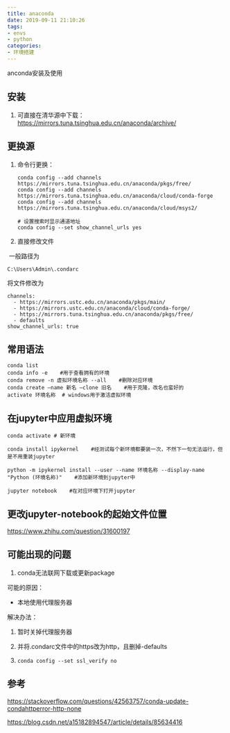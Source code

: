 ```yaml
---
title: anaconda
date: 2019-09-11 21:10:26
tags:
- envs
- python
categories:
- 环境搭建
---
```


anconda安装及使用
<!-- more -->
## 安装

1. 可直接在清华源中下载：https://mirrors.tuna.tsinghua.edu.cn/anaconda/archive/

## 更换源

1. 命令行更换：

   ```shell
   conda config --add channels https://mirrors.tuna.tsinghua.edu.cn/anaconda/pkgs/free/
   conda config --add channels https://mirrors.tuna.tsinghua.edu.cn/anaconda/cloud/conda-forge 
   conda config --add channels https://mirrors.tuna.tsinghua.edu.cn/anaconda/cloud/msys2/
   
   # 设置搜索时显示通道地址
   conda config --set show_channel_urls yes
   ```

2. 直接修改文件

​                 一般路径为

```
C:\Users\Admin\.condarc
```

将文件修改为

```shell
channels:
  - https://mirrors.ustc.edu.cn/anaconda/pkgs/main/
  - https://mirrors.ustc.edu.cn/anaconda/cloud/conda-forge/
  - https://mirrors.tuna.tsinghua.edu.cn/anaconda/pkgs/free/
  - defaults
show_channel_urls: true
```

## 常用语法

```shell
conda list
conda info -e    #用于查看拥有的环境
conda remove -n 虚拟环境名称 --all    #删除对应环境
conda create –name 新名 –clone 旧名    #用于克隆，改名也蛮好的
activate 环境名称  # windows用于激活虚拟环境
```

## 在jupyter中应用虚拟环境

```shell
conda activate # 新环境 
 
conda install ipykernel    #经测试每个新环境都要装一次，不然下一句无法运行，但是不用重装jupyter
 
python -m ipykernel install --user --name 环境名称 --display-name "Python (环境名称)"    #添加新环境到jupyter中
 
jupyter notebook    #在对应环境下打开jupyter
```

## 更改jupyter-notebook的起始文件位置

https://www.zhihu.com/question/31600197

## 可能出现的问题

1. conda无法联网下载或更新package

可能的原因：

- 本地使用代理服务器

解决办法：

1. 暂时关掉代理服务器

2. 并将.condarc文件中的https改为http，且删掉-defaults

3. ```shell
   conda config --set ssl_verify no
   ```

## 参考

https://stackoverflow.com/questions/42563757/conda-update-condahttperror-http-none

https://blog.csdn.net/a15182894547/article/details/85634416